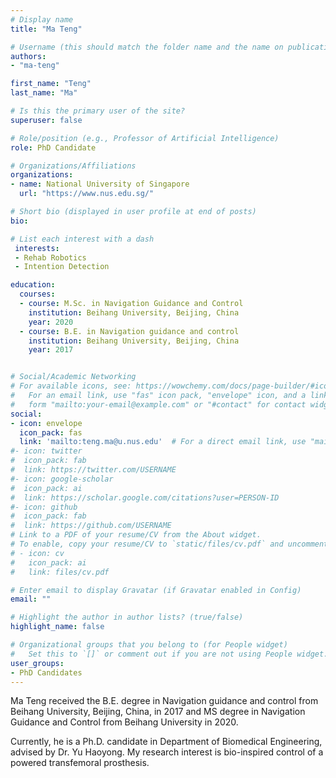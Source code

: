 ```yaml
---
# Display name
title: "Ma Teng"

# Username (this should match the folder name and the name on publications)
authors:
- "ma-teng"

first_name: "Teng"
last_name: "Ma"

# Is this the primary user of the site?
superuser: false

# Role/position (e.g., Professor of Artificial Intelligence)
role: PhD Candidate

# Organizations/Affiliations
organizations:
- name: National University of Singapore
  url: "https://www.nus.edu.sg/"

# Short bio (displayed in user profile at end of posts)
bio: 

# List each interest with a dash
 interests:
 - Rehab Robotics
 - Intention Detection

education:
  courses:
  - course: M.Sc. in Navigation Guidance and Control
    institution: Beihang University, Beijing, China
    year: 2020
  - course: B.E. in Navigation guidance and control
    institution: Beihang University, Beijing, China
    year: 2017


# Social/Academic Networking
# For available icons, see: https://wowchemy.com/docs/page-builder/#icons
#   For an email link, use "fas" icon pack, "envelope" icon, and a link in the
#   form "mailto:your-email@example.com" or "#contact" for contact widget.
social:
- icon: envelope
  icon_pack: fas
  link: 'mailto:teng.ma@u.nus.edu'  # For a direct email link, use "mailto:test@example.org".
#- icon: twitter
#  icon_pack: fab
#  link: https://twitter.com/USERNAME
#- icon: google-scholar
#  icon_pack: ai
#  link: https://scholar.google.com/citations?user=PERSON-ID
#- icon: github
#  icon_pack: fab
#  link: https://github.com/USERNAME
# Link to a PDF of your resume/CV from the About widget.
# To enable, copy your resume/CV to `static/files/cv.pdf` and uncomment the lines below.
# - icon: cv
#   icon_pack: ai
#   link: files/cv.pdf

# Enter email to display Gravatar (if Gravatar enabled in Config)
email: ""

# Highlight the author in author lists? (true/false)
highlight_name: false

# Organizational groups that you belong to (for People widget)
#   Set this to `[]` or comment out if you are not using People widget.
user_groups:
- PhD Candidates
---
```


Ma Teng received the B.E. degree in Navigation guidance and control from Beihang University, Beijing, China, in 2017 and MS degree in Navigation Guidance and Control from Beihang University in 2020.

Currently, he is a Ph.D. candidate in Department of Biomedical Engineering, advised by Dr. Yu Haoyong. My research interest is bio-inspired control of a powered transfemoral prosthesis.
